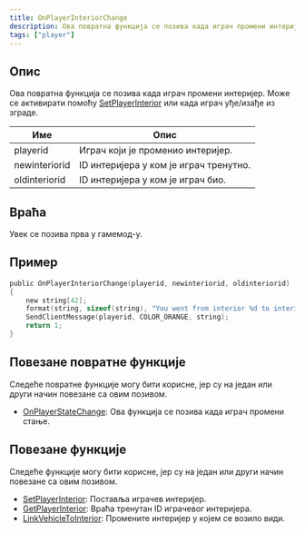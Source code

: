 ```yaml
---
title: OnPlayerInteriorChange
description: Ова повратна функција се позива када играч промени интеријер.
tags: ["player"]
---
```


## Опис

Ова повратна функција се позива када играч промени интеријер. Може се активирати помоћу [SetPlayerInterior](../functions/SetPlayerInterior) или када играч уђе/изађе из зграде.

| Име           | Опис                                   |
| ------------- | -------------------------------------- |
| playerid      | Играч који је променио интеријер.      |
| newinteriorid | ID интеријера у ком је играч тренутно. |
| oldinteriorid | ID интеријера у ком је играч био.      |

## Враћа

Увек се позива прва у гамемод-у.

## Пример

```c
public OnPlayerInteriorChange(playerid, newinteriorid, oldinteriorid)
{
    new string[42];
    format(string, sizeof(string), "You went from interior %d to interior %d!", oldinteriorid, newinteriorid);
    SendClientMessage(playerid, COLOR_ORANGE, string);
    return 1;
}
```

## Повезане повратне функције

Следеће повратне функције могу бити корисне, јер су на један или други начин повезане са овим позивом.

- [OnPlayerStateChange](OnPlayerStateChange): Ова функција се позива када играч промени стање.

## Повезане функције

Следеће функције могу бити корисне, јер су на један или други начин повезане са овим позивом.

- [SetPlayerInterior](../functions/SetPlayerInterior): Поставља играчев интеријер.
- [GetPlayerInterior](../functions/GetPlayerInterior): Враћа тренутан ID играчевог интеријера.
- [LinkVehicleToInterior](../functions/LinkVehicleToInterior): Промените интеријер у којем се возило види.
